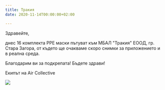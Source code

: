 ```yaml
---
title: Тракия
date: 2020-11-14T00:00:00+02:00

---
```

Здравейте,

днес 16 комплекта PPE маски пътуват към МБАЛ "Тракия" ЕООД, гр. Стара Загора, от където ще очакваме скоро снимки за приложението и в реална среда.

Благодарим ви за подкрепата! Бъдете здрави!

Екипът на Air Collective

![](/images/adf6bb82a6bfedd2472c526e9a13514a.jpeg)